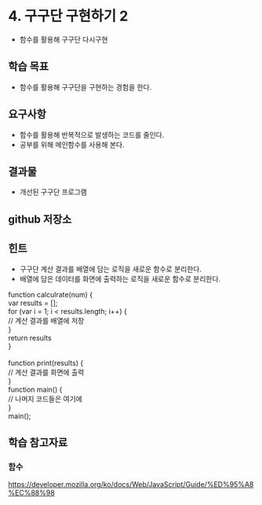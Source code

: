 # 4. 구구단 구현하기 2

- 함수를 활용해 구구단 다시구현

## 학습 목표

- 함수를 활용해 구구단을 구현하는 경험을 한다.

## 요구사항

- 함수를 활용해 반복적으로 발생하는 코드를 줄인다.
- 공부를 위해 메인함수를 사용해 본다.

## 결과물

- 개선된 구구단 프로그램

## github 저장소

## 힌트

- 구구단 계산 결과를 배열에 담는 로직을 새로운 함수로 분리한다.
- 배열에 담은 데이터를 화면에 출력하는 로직을 새로운 함수로 분리한다.

function calculrate(num) {</br>
    var results = [];</br>
    for (var i = 1; i < results.length; i++) {</br>
    // 계산 결과를 배열에 저장</br>
    }</br>
    return results</br>
}</br>
</br>
function print(results) {</br>
    // 계산 결과를 화면에 출력</br>
}</br>
function main() {</br>
    // 나머지 코드들은 여기에 </br>
}</br>
main();</br>

## 학습 참고자료

### 함수
https://developer.mozilla.org/ko/docs/Web/JavaScript/Guide/%ED%95%A8%EC%88%98
